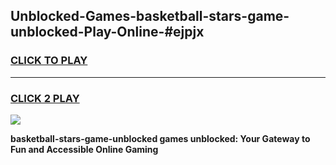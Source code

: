 
## Unblocked-Games-basketball-stars-game-unblocked-Play-Online-#ejpjx
<h3>
<a href="https://premium.freeplayer.one?title=basketball-stars-game-unblocked&ref=27F">CLICK TO PLAY</a></h3>
<hr>

<h3>
<a href="https://premium.freeplayer.one?title=basketball-stars-game-unblocked&ref=27F">CLICK 2 PLAY</a>
  
</h3>

<a href="https://premium.freeplayer.one?title=basketball-stars-game-unblocked&ref=27F"><img src="https://clearcache.store/games.png"></a>


**basketball-stars-game-unblocked games unblocked: Your Gateway to Fun and Accessible Online Gaming**
